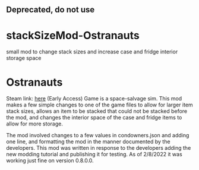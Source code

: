 ## Deprecated, do not use ##
# stackSizeMod-Ostranauts
small mod to change stack sizes and increase case and fridge interior storage space

# Ostranauts
Steam link: [here](https://store.steampowered.com/app/1022980/Ostranauts/)
(Early Access) Game is a space-salvage sim. This mod makes a few simple changes to one of the game files to allow for larger item stack sizes, allows an item to be stacked that could not be stacked before the mod, and changes the interior space of the case and fridge items to allow for more storage.

The mod involved changes to a few values in condowners.json and adding one line, and formatting the mod in the manner documented by the developers. This mod was written in response to the developers adding the new modding tutorial and publishing it for testing. As of 2/8/2022 it was working just fine on version 0.8.0.0.
